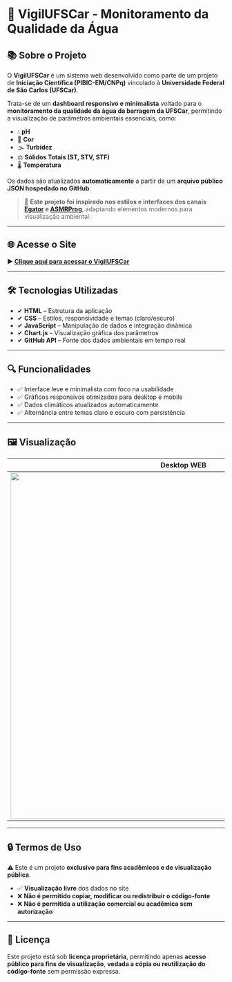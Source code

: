 # 🚀 VigilUFSCar - Monitoramento da Qualidade da Água  

## 📚 Sobre o Projeto  

O **VigilUFSCar** é um sistema web desenvolvido como parte de um projeto de **Iniciação Científica (PIBIC-EM/CNPq)** vinculado à **Universidade Federal de São Carlos (UFSCar)**.  

Trata-se de um **dashboard responsivo e minimalista** voltado para o **monitoramento da qualidade da água da barragem da UFSCar**, permitindo a visualização de parâmetros ambientais essenciais, como:  

- 💧 **pH**  
- 🎨 **Cor**  
- 🌫 **Turbidez**  
- ⚖ **Sólidos Totais (ST, STV, STF)**  
- 🌡 **Temperatura**  

Os dados são atualizados **automaticamente** a partir de um **arquivo público JSON hospedado no GitHub**.  

> 📌 **Este projeto foi inspirado nos estilos e interfaces dos canais [Egator](https://www.youtube.com/watch?v=BOF79TAIkYQ) e [ASMRProg](https://www.youtube.com/watch?v=YJTKlAvbDo4)**, adaptando elementos modernos para visualização ambiental.

---

## 🌐 Acesse o Site  

▶️ [**Clique aqui para acessar o VigilUFSCar**](https://ghostdev-creator.github.io/VigilUFSCar/index.html)  

---

## 🛠 Tecnologias Utilizadas  

- ✔ **HTML** – Estrutura da aplicação  
- ✔ **CSS** – Estilos, responsividade e temas (claro/escuro)  
- ✔ **JavaScript** – Manipulação de dados e integração dinâmica  
- ✔ **Chart.js** – Visualização gráfica dos parâmetros  
- ✔ **GitHub API** – Fonte dos dados ambientais em tempo real  

---

## 🔍 Funcionalidades  

- ✅ Interface leve e minimalista com foco na usabilidade  
- ✅ Gráficos responsivos otimizados para desktop e mobile  
- ✅ Dados climáticos atualizados automaticamente  
- ✅ Alternância entre temas claro e escuro com persistência  

---

## 🖼️ Visualização  

| **Desktop WEB** | **Mobile WEB** |
|---|---|
| <img src="https://drive.google.com/uc?id=16-QxLLKOmylcq2UtuOvfmdMCmyrQeqhw" width="800"> | <img src="https://drive.google.com/uc?id=1McUFjlNO_0xyAJfX345AC5hN26exrC_-" width="200"> |

---

## 🔒 Termos de Uso  

⚠️ Este é um projeto **exclusivo para fins acadêmicos e de visualização pública**.  

- ✅ **Visualização livre** dos dados no site  
- ❌ **Não é permitido copiar, modificar ou redistribuir o código-fonte**  
- ❌ **Não é permitida a utilização comercial ou acadêmica sem autorização**  

---

## 📜 Licença  

Este projeto está sob **licença proprietária**, permitindo apenas **acesso público para fins de visualização**, **vedada a cópia ou reutilização do código-fonte** sem permissão expressa.
